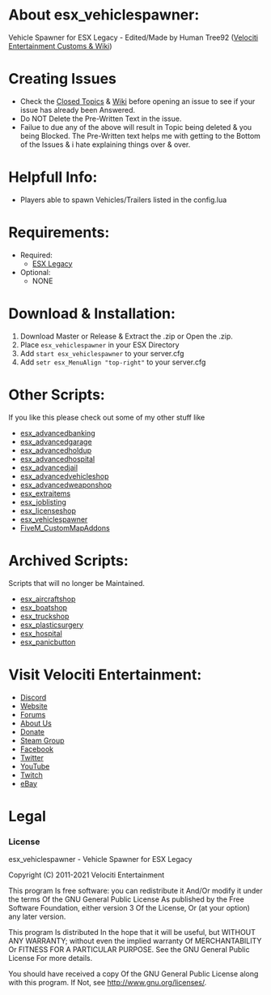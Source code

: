 # About esx_vehiclespawner:
Vehicle Spawner for ESX Legacy - Edited/Made by Human Tree92 ([Velociti Entertainment Customs & Wiki]( http://www.velocitientertainment.com/customs/ ))

# Creating Issues
* Check the [Closed Topics]( https://github.com/HumanTree92/esx_vehiclespawner/issues?q=is%3Aissue+is%3Aclosed ) & [Wiki]( http://www.velocitientertainment.com/customs/ ) before opening an issue to see if your issue has already been Answered.
* Do NOT Delete the Pre-Written Text in the issue.
* Failue to due any of the above will result in Topic being deleted & you being Blocked. The Pre-Written text helps me with getting to the Bottom of the Issues & i hate explaining things over & over.

# Helpfull Info:
* Players able to spawn Vehicles/Trailers listed in the config.lua

# Requirements:
* Required:
  * [ESX Legacy]( https://github.com/esx-framework/esx-legacy )
* Optional:
  * NONE

# Download & Installation:
1) Download Master or Release & Extract the .zip or Open the .zip.
2) Place `esx_vehiclespawner` in your ESX Directory
3) Add `start esx_vehiclespawner` to your server.cfg
4) Add `setr esx_MenuAlign "top-right"` to your server.cfg

# Other Scripts:
If you like this please check out some of my other stuff like
* [esx_advancedbanking]( https://github.com/HumanTree92/esx_advancedbanking )
* [esx_advancedgarage]( https://github.com/HumanTree92/esx_advancedgarage )
* [esx_advancedholdup]( https://github.com/HumanTree92/esx_advancedholdup )
* [esx_advancedhospital]( https://github.com/HumanTree92/esx_advancedhospital )
* [esx_advancedjail]( https://github.com/HumanTree92/esx_advancedjail )
* [esx_advancedvehicleshop]( https://github.com/HumanTree92/esx_advancedvehicleshop )
* [esx_advancedweaponshop]( https://github.com/HumanTree92/esx_advancedweaponshop )
* [esx_extraitems]( https://github.com/HumanTree92/esx_extraitems )
* [esx_joblisting]( https://github.com/HumanTree92/esx_joblisting )
* [esx_licenseshop]( https://github.com/HumanTree92/esx_licenseshop )
* [esx_vehiclespawner]( https://github.com/HumanTree92/esx_vehiclespawner )
* [FiveM_CustomMapAddons]( https://github.com/HumanTree92/FiveM_CustomMapAddons )

# Archived Scripts:
Scripts that will no longer be Maintained.
* [esx_aircraftshop]( https://github.com/HumanTree92/esx_aircraftshop )
* [esx_boatshop]( https://github.com/HumanTree92/esx_boatshop )
* [esx_truckshop]( https://github.com/HumanTree92/esx_truckshop )
* [esx_plasticsurgery]( https://github.com/HumanTree92/esx_plasticsurgery )
* [esx_hospital]( https://github.com/HumanTree92/esx_hospital )
* [esx_panicbutton]( https://github.com/HumanTree92/esx_panicbutton )

# Visit Velociti Entertainment:
* [Discord]( http://discord.velocitientertainment.com )
* [Website]( http://velocitientertainment.com/ )
* [Forums]( http://velocitientertainment.com/forum )
* [About Us]( http://velocitientertainment.com/pc-gaming/ )
* [Donate]( http://velocitientertainment.com/donations/ )
* [Steam Group]( http://steamcommunity.com/groups/velocitientertainment )
* [Facebook]( http://facebook.com/VelocitiEntertainment )
* [Twitter]( http://twitter.com/VelocitiEnt )
* [YouTube]( http://youtube.com/user/HumanTree92 )
* [Twitch]( http://twitch.tv/humantree92 )
* [eBay]( http://ebay.com/usr/humantree92 )

# Legal
### License
esx_vehiclespawner - Vehicle Spawner for ESX Legacy

Copyright (C) 2011-2021 Velociti Entertainment

This program Is free software: you can redistribute it And/Or modify it under the terms Of the GNU General Public License As published by the Free Software Foundation, either version 3 Of the License, Or (at your option) any later version.

This program Is distributed In the hope that it will be useful, but WITHOUT ANY WARRANTY; without even the implied warranty Of MERCHANTABILITY Or FITNESS FOR A PARTICULAR PURPOSE. See the GNU General Public License For more details.

You should have received a copy Of the GNU General Public License along with this program. If Not, see http://www.gnu.org/licenses/.
